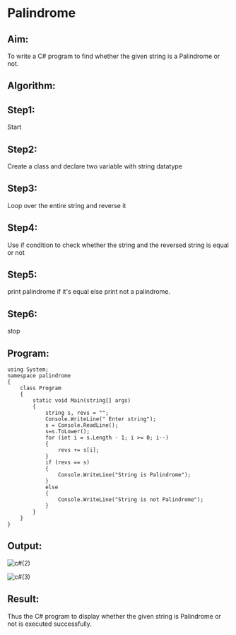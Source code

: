 # Palindrome


## Aim:
To write a C# program to find whether the given string is a Palindrome or not.
## Algorithm:

## Step1:

Start

## Step2:

Create a class and declare two variable with string datatype

## Step3:

Loop over the entire string and reverse it

## Step4:

Use if condition to check whether the string and the reversed string is equal or not

## Step5:

print palindrome if it's equal else print not a palindrome.

## Step6:

stop

## Program:
```
using System;
namespace palindrome
{
    class Program
    {
        static void Main(string[] args)
        {
            string s, revs = "";
            Console.WriteLine(" Enter string");
            s = Console.ReadLine();
            s=s.ToLower();
            for (int i = s.Length - 1; i >= 0; i--)
            {
                revs += s[i];
            }
            if (revs == s)
            {
                Console.WriteLine("String is Palindrome");
            }
            else
            {
                Console.WriteLine("String is not Palindrome");
            }
        }
    }
}
```

## Output:

![c#(2)](https://user-images.githubusercontent.com/75235233/163826396-b3087162-d1af-4a95-9045-40ce4d1ac05c.png)

![c#(3)](https://user-images.githubusercontent.com/75235233/163826414-20765532-46d1-48e8-9d98-79fdea1f8e73.png)


## Result:
Thus the C# program to display whether the given string is Palindrome or not is executed successfully.
